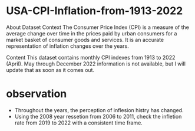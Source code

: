 # USA-CPI-Inflation-from-1913-2022
About Dataset
Context
The Consumer Price Index (CPI) is a measure of the average change over time in the prices paid by urban consumers for a market basket of consumer goods and services. It is an accurate representation of inflation changes over the years.

Content
This dataset contains monthly CPI indexes from 1913 to 2022 (April). May through December 2022 information is not available, but I will update that as soon as it comes out.
# observation 
* Throughout the years, the perception of inflesion histry has changed.
* Using the 2008 year ressetion from 2006 to 2011, check the infletion rate from 2019 to 2022 with a consistent time frame.


